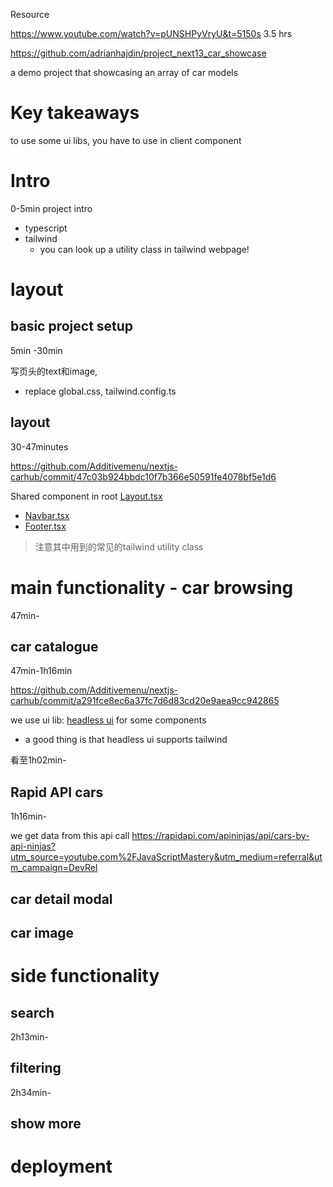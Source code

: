 Resource

https://www.youtube.com/watch?v=pUNSHPyVryU&t=5150s
3.5 hrs 

https://github.com/adrianhajdin/project_next13_car_showcase

a demo project that showcasing an array of car models 





# Key takeaways

to use some ui libs, you have to use in client component





# Intro

0-5min
project intro

+ typescript
+ tailwind
  + you can look up a utility class in tailwind webpage!







# layout 

## basic project setup

5min -30min



写页头的text和image, 

+ replace global.css, tailwind.config.ts









## layout

30-47minutes

https://github.com/Additivemenu/nextjs-carhub/commit/47c03b924bbdc10f7b366e50591fe4078bf5e1d6



Shared component in root [Layout.tsx](https://github.com/Additivemenu/nextjs-carhub/commit/47c03b924bbdc10f7b366e50591fe4078bf5e1d6#diff-eca96d2c09f31517696a26e1d0be4070e1fbab02831481bed006e275741d030b)

+ [Navbar.tsx](https://github.com/Additivemenu/nextjs-carhub/commit/47c03b924bbdc10f7b366e50591fe4078bf5e1d6#diff-e7b4dc7397284cbc0d49c6bc13d16309470409bda06a199aa6eb9d9d61b573b8)
+ [Footer.tsx](https://github.com/Additivemenu/nextjs-carhub/commit/47c03b924bbdc10f7b366e50591fe4078bf5e1d6#diff-4f34a078049f572f5ebcdf8a3b771ce47c64ec9808cf3acf95a04e1ab72c214d)

> 注意其中用到的常见的tailwind utility class





# main functionality - car browsing
47min-



## car catalogue

47min-1h16min

https://github.com/Additivemenu/nextjs-carhub/commit/a291fce8ec6a37fc7d6d83cd20e9aea9cc942865



we use ui lib: [headless ui](https://headlessui.com/react/combobox#combobox-option)  for some components

+ a good thing is that headless ui supports tailwind

看至1h02min-





## Rapid API cars
1h16min-



we get data from this api call https://rapidapi.com/apininjas/api/cars-by-api-ninjas?utm_source=youtube.com%2FJavaScriptMastery&utm_medium=referral&utm_campaign=DevRel





## car detail modal







## car image


# side functionality

## search
2h13min-

## filtering
2h34min-

## show more



# deployment